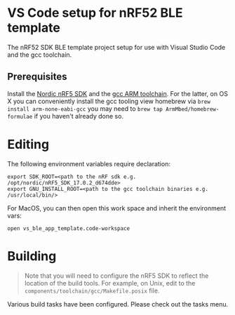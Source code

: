 VS Code setup for nRF52 BLE template
===

The nRF52 SDK BLE template project setup for use with Visual Studio Code and the gcc toolchain.

Prerequisites
-

Install the [Nordic nRF5 SDK](https://www.nordicsemi.com/Software-and-tools/Software/nRF5-SDK) and the [gcc ARM toolchain](https://developer.arm.com/tools-and-software/open-source-software/developer-tools/gnu-toolchain/gnu-rm/downloads). For the latter, on OS X you can conveniently install the gcc tooling view homebrew via `brew install arm-none-eabi-gcc` you may need to `brew tap ArmMbed/homebrew-formulae` if you haven't already done so.

Editing
===

The following environment variables require declaration:

```
export SDK_ROOT=<path to the nRF sdk e.g. /opt/nordic/nRF5_SDK_17.0.2_d674dde>
export GNU_INSTALL_ROOT=<path to the gcc toolchain binaries e.g. /usr/local/bin/>
```

For MacOS, you can then open this work space and inherit the environment vars:

```
open vs_ble_app_template.code-workspace
```

Building
===

> Note that you will need to configure the nRF5 SDK to reflect the location of the build tools. For example, on Unix, edit to the `components/toolchain/gcc/Makefile.posix` file.

Various build tasks have been configured. Please check out the tasks menu.
